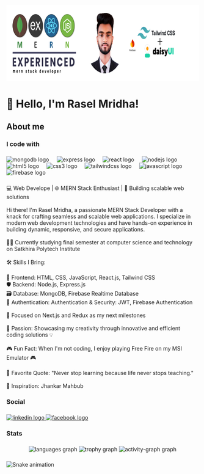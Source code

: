 <div align="center">
  <img height="200" src="https://github.com/RaselMridha792/RaselMridha792/blob/main/Blue%20Minimalist%20Profesional%20Personal%20Linkedln%20Banner.png"  />
</div>

###

<h1 align="left">🌟 Hello, I'm Rasel Mridha!</h1>

###

<h2 align="left">About me</h2>

###

<h3 align="left">I code with</h3>

###

<div align="left">
  <img src="https://cdn.jsdelivr.net/gh/devicons/devicon/icons/mongodb/mongodb-original.svg" height="40" alt="mongodb logo"  />
  <img width="12" />
  <img src="https://skillicons.dev/icons?i=express" height="40" alt="express logo"  />
  <img width="12" />
  <img src="https://cdn.jsdelivr.net/gh/devicons/devicon/icons/react/react-original.svg" height="40" alt="react logo"  />
  <img width="12" />
  <img src="https://cdn.jsdelivr.net/gh/devicons/devicon/icons/nodejs/nodejs-original.svg" height="40" alt="nodejs logo"  />
  <img width="12" />
  <img src="https://cdn.jsdelivr.net/gh/devicons/devicon/icons/html5/html5-original.svg" height="40" alt="html5 logo"  />
  <img width="12" />
  <img src="https://cdn.jsdelivr.net/gh/devicons/devicon/icons/css3/css3-original.svg" height="40" alt="css3 logo"  />
  <img width="12" />
  <img src="https://skillicons.dev/icons?i=tailwind" height="40" alt="tailwindcss logo"  />
  <img width="12" />
  <img src="https://cdn.jsdelivr.net/gh/devicons/devicon/icons/javascript/javascript-original.svg" height="40" alt="javascript logo"  />
  <img width="12" />
  <img src="https://cdn.jsdelivr.net/gh/devicons/devicon/icons/firebase/firebase-plain.svg" height="40" alt="firebase logo"  />
</div>

###

<p align="left">💻 Web Develope | 🌐 MERN Stack Enthusiast | 🚀 Building scalable web solutions<br><br>Hi there! I'm Rasel Mridha, a passionate MERN Stack Developer with a knack for crafting seamless and scalable web applications. I specialize in modern web development technologies and have hands-on experience in building dynamic, responsive, and secure applications.<br><br>👨‍🎓 Currently studying final semester at computer science and technology on Satkhira Polytech Institute<br><br>🛠️ Skills I Bring:<br><br>🌈 Frontend: HTML, CSS, JavaScript, React.js, Tailwind CSS<br>🛡️ Backend: Node.js, Express.js<br>🗃️ Database: MongoDB, Firebase Realtime Database<br>🔐 Authentication: Authentication & Security: JWT, Firebase Authentication<br><br>🎯 Focused on Next.js and Redux as my next milestones<br><br>🎨 Passion: Showcasing my creativity through innovative and efficient coding solutions 💡<br><br>🎮 Fun Fact: When I'm not coding, I enjoy playing Free Fire on my MSI Emulator 🎮<br><br>🌟 Favorite Quote: "Never stop learning because life never stops teaching."<br><br>🌟 Inspiration: Jhankar Mahbub</p>

###

<h3 align="left">Social</h3>

###

<div align="left">
  <a href="https://www.linkedin.com/in/raselmridha/" target="_blank">
    <img src="https://raw.githubusercontent.com/maurodesouza/profile-readme-generator/master/src/assets/icons/social/linkedin/default.svg" width="52" height="40" alt="linkedin logo"  />
  </a>
  <a href="https://www.facebook.com/rasel.mirdha.397" target="_blank">
    <img src="https://raw.githubusercontent.com/maurodesouza/profile-readme-generator/master/src/assets/icons/social/facebook/default.svg" width="52" height="40" alt="facebook logo"  />
  </a>
</div>

###

<h3 align="left">Stats</h3>

###

<div align="center">
  <img src="https://github-readme-stats.vercel.app/api/top-langs?username=raselmridha792&locale=en&hide_title=false&layout=compact&card_width=320&langs_count=5&theme=dracula&hide_border=false&order=2" height="150" alt="languages graph"  />
  <img src="https://github-profile-trophy.vercel.app?username=raselmridha792&theme=dracula&column=-1&row=1&margin-w=8&margin-h=8&no-bg=false&no-frame=false&order=4" height="150" alt="trophy graph"  />
  <img src="https://github-readme-activity-graph.vercel.app/graph?username=raselmridha792&radius=16&theme=react&area=true&order=5" height="300" alt="activity-graph graph"  />
</div>

###

<img src="https://raw.githubusercontent.com/raselmridha792/raselmridha792/output/snake.svg" alt="Snake animation" />

###

